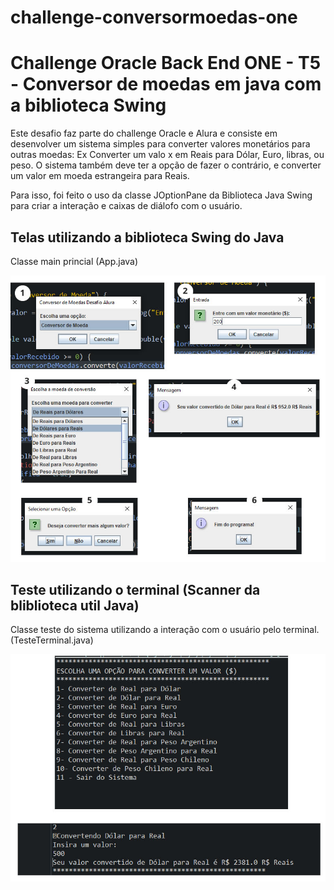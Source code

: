 # challenge-conversormoedas-one
<h1>Challenge Oracle Back End ONE - T5 - Conversor de moedas em java com a biblioteca Swing</h1>
<p>Este desafio faz parte do challenge Oracle e Alura e consiste em desenvolver um sistema simples para converter valores monetários para outras moedas: Ex Converter um valo x em Reais para Dólar, Euro, libras, ou peso. O sistema também deve ter a opção de fazer o contrário, e converter um valor em moeda estrangeira para Reais.</p>
<p>Para isso, foi feito o uso da classe JOptionPane da Biblioteca Java Swing para criar a interação e caixas de diálofo com o usuário.
</p>
<h2>Telas utilizando a biblioteca Swing do Java</h2>
<p>Classe main princial (App.java)</p>
<img src="/assets/tela-swing.jpg" />
<h2>Teste utilizando o terminal (Scanner da bliblioteca util Java)</h2>
<p>Classe teste do sistema utilizando a interação com o usuário pelo terminal. (TesteTerminal.java)</p>
<img src="/assets/tela-teminal.jpg" />
